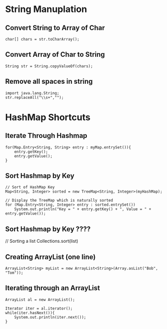 
# String Manuplation 

## Convert String to Array of Char
	char[] chars = str.toCharArray();

## Convert Array of Char to String
	String str = String.copyValueOf(chars);

## Remove all spaces in string
	import java.lang.String;
	str.replaceAll("\\s+","");


# HashMap Shortcuts

## Iterate Through Hashmap 
	for(Map.Entry<String, String> entry : myMap.entrySet()){
		entry.getKey();
		entry.getValue();
	}

## Sort Hashmap by Key 
	// Sort of HashMap Key
	Map<String, Integer> sorted = new TreeMap<String, Integer>(myHashMap);

	// Display the TreeMap which is naturally sorted 
    for (Map.Entry<String, Integer> entry : sorted.entrySet())  
        System.out.println("Key = " + entry.getKey() + ", Value = " + entry.getValue());  
	
## Sort Hashmap by Key  ????



// Sorting a list
Collections.sort(list)
	

## Creating ArrayList (one line)
	ArrayList<String> myList = new ArrayList<String>(Array.asList("Bob", "Tom")); 

## Iterating through an ArrayList
	ArrayList al = new ArrayList();
	
	Iterator iter = al.iterator();
	while(iter.hasNext()){
		System.out.println(iter.next());
	}	